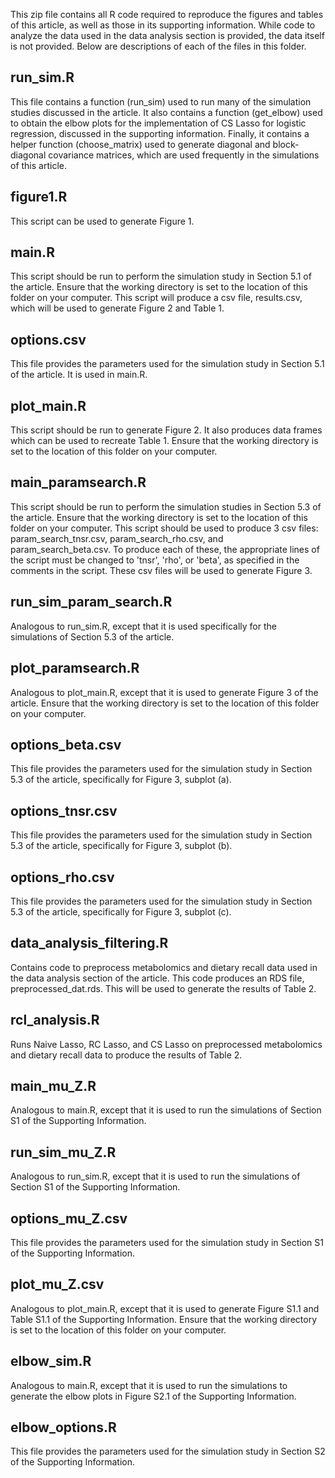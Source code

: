 This zip file contains all R code required to reproduce the figures and tables of this article, as well as those in its supporting information. While code to analyze the data used in the data analysis section is provided, the data itself is not provided. Below are descriptions of each of the files in this folder.

## run_sim.R

This file contains a function (run_sim) used to run many of the simulation studies discussed in the article. It also contains a function (get_elbow) used to obtain the elbow plots for the implementation of CS Lasso for logistic regression, discussed in the supporting information. Finally, it contains a helper function (choose_matrix) used to generate diagonal and block-diagonal covariance matrices, which are used frequently in the simulations of this article.

## figure1.R

This script can be used to generate Figure 1.

## main.R

This script should be run to perform the simulation study in Section 5.1 of the article. Ensure that the working directory is set to the location of this folder on your computer. This script will produce a csv file, results.csv, which will be used to generate Figure 2 and Table 1.

## options.csv

This file provides the parameters used for the simulation study in Section 5.1 of the article. It is used in main.R.

## plot_main.R

This script should be run to generate Figure 2. It also produces data frames which can be used to recreate Table 1. Ensure that the working directory is set to the location of this folder on your computer.

## main_paramsearch.R

This script should be run to perform the simulation studies in Section 5.3 of the article. Ensure that the working directory is set to the location of this folder on your computer. This script should be used to produce 3 csv files: param_search_tnsr.csv, param_search_rho.csv, and param_search_beta.csv. To produce each of these, the appropriate lines of the script must be changed to 'tnsr', 'rho', or 'beta', as specified in the comments in the script. These csv files will be used to generate Figure 3.

## run_sim_param_search.R

Analogous to run_sim.R, except that it is used specifically for the simulations of Section 5.3 of the article.

## plot_paramsearch.R

Analogous to plot_main.R, except that it is used to generate Figure 3 of the article. Ensure that the working directory is set to the location of this folder on your computer.

## options_beta.csv

This file provides the parameters used for the simulation study in Section 5.3 of the article, specifically for Figure 3, subplot (a).

## options_tnsr.csv

This file provides the parameters used for the simulation study in Section 5.3 of the article, specifically for Figure 3, subplot (b).

## options_rho.csv

This file provides the parameters used for the simulation study in Section 5.3 of the article, specifically for Figure 3, subplot (c).

## data_analysis_filtering.R

Contains code to preprocess metabolomics and dietary recall data used in the data analysis section of the article. This code produces an RDS file, preprocessed_dat.rds. This will be used to generate the results of Table 2.

## rcl_analysis.R

Runs Naive Lasso, RC Lasso, and CS Lasso on preprocessed metabolomics and dietary recall data to produce the results of Table 2.

## main_mu_Z.R

Analogous to main.R, except that it is used to run the simulations of Section S1 of the Supporting Information.

## run_sim_mu_Z.R

Analogous to run_sim.R, except that it is used to run the simulations of Section S1 of the Supporting Information.

## options_mu_Z.csv

This file provides the parameters used for the simulation study in Section S1 of the Supporting Information.

## plot_mu_Z.csv

Analogous to plot_main.R, except that it is used to generate Figure S1.1 and Table S1.1 of the Supporting Information. Ensure that the working directory is set to the location of this folder on your computer.

## elbow_sim.R

Analogous to main.R, except that it is used to run the simulations to generate the elbow plots in Figure S2.1 of the Supporting Information.

## elbow_options.R

This file provides the parameters used for the simulation study in Section S2 of the Supporting Information.